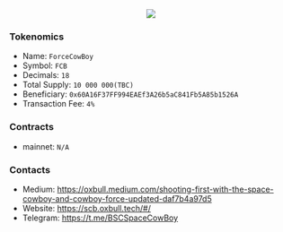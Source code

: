 
<center><img src="https://miro.medium.com/max/2400/1*nYwqGnpxQsmz_oXFz0cGPw.png"></img></center>

### Tokenomics
- Name: `ForceCowBoy`
- Symbol: `FCB`
- Decimals: `18`
- Total Supply: `10 000 000(TBC)`
- Beneficiary: `0x60A16F37FF994EAEf3A26b5aC841Fb5A85b1526A`
- Transaction Fee: `4%`

### Contracts
- mainnet: `N/A`

### Contacts
- Medium: https://oxbull.medium.com/shooting-first-with-the-space-cowboy-and-cowboy-force-updated-daf7b4a97d5
- Website: https://scb.oxbull.tech/#/
- Telegram: https://t.me/BSCSpaceCowBoy

